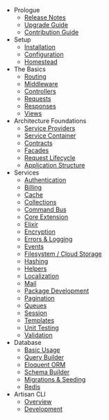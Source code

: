 - Prologue
    - [Release Notes](/docs/5.0/releases)
    - [Upgrade Guide](/docs/5.0/upgrade)
    - [Contribution Guide](/docs/5.0/contributions)
- Setup
    - [Installation](/docs/5.0/installation)
    - [Configuration](/docs/5.0/configuration)
    - [Homestead](/docs/5.0/homestead)
- The Basics
    - [Routing](/docs/5.0/routing)
    - [Middleware](/docs/5.0/middleware)
    - [Controllers](/docs/5.0/controllers)
    - [Requests](/docs/5.0/requests)
    - [Responses](/docs/5.0/responses)
    - [Views](/docs/5.0/views)
- Architecture Foundations
    - [Service Providers](/docs/5.0/providers)
    - [Service Container](/docs/5.0/container)
    - [Contracts](/docs/5.0/contracts)
    - [Facades](/docs/5.0/facades)
    - [Request Lifecycle](/docs/5.0/lifecycle)
    - [Application Structure](/docs/5.0/structure)
- Services
    - [Authentication](/docs/5.0/authentication)
    - [Billing](/docs/5.0/billing)
    - [Cache](/docs/5.0/cache)
    - [Collections](/docs/5.0/collections)
    - [Command Bus](/docs/5.0/bus)
    - [Core Extension](/docs/5.0/extending)
    - [Elixir](/docs/5.0/elixir)
    - [Encryption](/docs/5.0/encryption)
    - [Errors & Logging](/docs/5.0/errors)
    - [Events](/docs/5.0/events)
    - [Filesystem / Cloud Storage](/docs/5.0/filesystem)
    - [Hashing](/docs/5.0/hashing)
    - [Helpers](/docs/5.0/helpers)
    - [Localization](/docs/5.0/localization)
    - [Mail](/docs/5.0/mail)
    - [Package Development](/docs/5.0/packages)
    - [Pagination](/docs/5.0/pagination)
    - [Queues](/docs/5.0/queues)
    - [Session](/docs/5.0/session)
    - [Templates](/docs/5.0/templates)
    - [Unit Testing](/docs/5.0/testing)
    - [Validation](/docs/5.0/validation)
- Database
    - [Basic Usage](/docs/5.0/database)
    - [Query Builder](/docs/5.0/queries)
    - [Eloquent ORM](/docs/5.0/eloquent)
    - [Schema Builder](/docs/5.0/schema)
    - [Migrations & Seeding](/docs/5.0/migrations)
    - [Redis](/docs/5.0/redis)
- Artisan CLI
    - [Overview](/docs/5.0/artisan)
    - [Development](/docs/5.0/commands)
